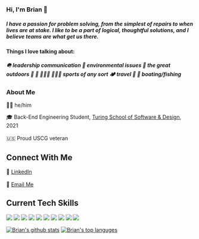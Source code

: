 ### Hi, I'm Brian 👋

##### I have a passion for problem solving, from the simplest of repairs to when lives are at stake. I like to be a part of logical, thoughtful solutions, and I believe teams are what get us there.

#### Things I love talking about:
##### 🪖 leadership communication 🌲 environmental issues  🌄  the great outdoors 🏀 🏈 🏃🏼‍♂ 🏄🏼‍♂️ sports of any sort 🏕  travel  🚤 🎣 boating/fishing
<!-- **bfl3tch/bfl3tch** is a ✨ _special_ ✨ repository because its `README.md` (this file) appears on your GitHub profile. -->
<!-- 
Here are some ideas to get you started:

- 🔭 I’m currently working on ...
- 🌱 I’m currently learning ...
- 👯 I’m looking to collaborate on ...
- 🤔 I’m looking for help with ...
- 💬 Ask me about ...
- 📫 How to reach me: ...
- 😄 Pronouns: ...
- ⚡ Fun fact: ...
 -->
### About Me
🙋‍♂️ he/him <br />

<!-- 🤓 Passion for back-end engineering and problem-solving with over 10 years of project management and consulting experience in geotechnical engineering.  Highly motivated and detailed-oriented self-learner who thrives on living at the intersection of the technical and creative. <br /> -->

<!-- 🎸 Producer / audio engineer, [Oven Fresh Sounds](https://www.ovenfreshsounds.com/) <br/> -->
🎓 Back-End Engineering Student, [Turing School of Software & Design](https://turing.edu/), 2021 <br/><br/>
🇺🇸 Proud USCG veteran <br/>
## Connect With Me
🔎 [LinkedIn](https://www.linkedin.com/in/bfl3tch/)<br/><br/>
📧 [Email Me](mailto:brianpatrickfletcher@gmail.com")<br/>
## Current Tech Skills
<img src="https://camo.githubusercontent.com/b672b37abadd60361e41258b605b08597e32a0806a5db59bb0c0381dc61a8936/68747470733a2f2f696d672e736869656c64732e696f2f62616467652f2d527562792d4343333432443f7374796c653d706c6173746963266c6f676f3d72756279"> <img src="https://camo.githubusercontent.com/d048cda94b7355b7a59590d37cfd7e343998347affa56d78f313d044b0c754dd/68747470733a2f2f696d672e736869656c64732e696f2f62616467652f2d5261696c732d4343303030303f7374796c653d706c6173746963266c6f676f3d727562792d6f6e2d7261696c73">
<img src="https://camo.githubusercontent.com/90a2f2eef5a9a6b15801e0b5b3c63f0a05ff51272a2a65ba3a0e337e89f9cb4d/68747470733a2f2f696d672e736869656c64732e696f2f62616467652f2d4769744875622d3138313731373f7374796c653d706c6173746963266c6f676f3d676974687562">
<img src="https://camo.githubusercontent.com/ef8e66167a75bde2cd8212d194ee612fd443bb831c5257591c081df4e9d8759e/68747470733a2f2f696d672e736869656c64732e696f2f62616467652f2d4769742d626c61636b3f7374796c653d706c6173746963266c6f676f3d676974">
<img src="https://camo.githubusercontent.com/2db2b79353a9dae4f585d6acdb22fa74695ae9b7b1a6197cb4ea34545e6d4773/68747470733a2f2f696d672e736869656c64732e696f2f62616467652f2d4865726f6b752d3433303039383f7374796c653d706c6173746963266c6f676f3d6865726f6b75">
<img src="https://camo.githubusercontent.com/7d0c5be4c1200c615e1b8ea9bb558f53ec858aa021df202d0ea46e71c6c8a39b/68747470733a2f2f696d672e736869656c64732e696f2f62616467652f2d506f737467726553514c2d6666666666663f7374796c653d706c6173746963266c6f676f3d706f737467726573716c">
<img src="https://camo.githubusercontent.com/3cf1947f986f0db7de595add7dd3bcb739d50ed172ae231dc4b8d95355822535/68747470733a2f2f696d672e736869656c64732e696f2f62616467652f2d4d7953514c2d6339646265383f7374796c653d706c6173746963266c6f676f3d6d7973716c">
<img src="https://camo.githubusercontent.com/81805d372d88fcf88e87cea703da9b7c9e5708ccc843b1fb0190e2c935d2a6d2/68747470733a2f2f696d672e736869656c64732e696f2f62616467652f2d426f6f7473747261702d3330323234343f7374796c653d706c6173746963266c6f676f3d626f6f747374726170">
<img src="https://camo.githubusercontent.com/973ef79f4480abda619de36ae96f335e9f4167d330d827b14a86b31587762deb/68747470733a2f2f696d672e736869656c64732e696f2f62616467652f2d48544d4c352d4533344632363f7374796c653d706c6173746963266c6f676f3d68746d6c35266c6f676f436f6c6f723d7768697465">
<img src="https://camo.githubusercontent.com/982803cf428cb92cba498357d31f402ea379bc550f2293db476ff4d022673232/68747470733a2f2f696d672e736869656c64732e696f2f62616467652f2d435353332d3135373242363f7374796c653d706c6173746963266c6f676f3d63737333">

[![Brian's github stats](https://github-readme-stats.vercel.app/api?username=bfl3tch&theme=onedark)](https://github.com/bfl3tch/github-readme-stats)
[![Brian's top languges](https://github-readme-stats.vercel.app/api/top-langs/?username=bfl3tch&layout=compact&theme=onedark)](https://github.com/bfl3tch/github-readme-stats)


<!-- [![Scott's github stats](https://github-readme-stats.vercel.app/api?username=scott-borecki)](https://github.com/scott-borecki/github-readme-stats) -->
